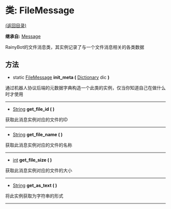 # 类: FileMessage  
[(返回目录)](README.md)  
  
**继承自:** [Message](Message.md)  
  
RainyBot的文件消息类，其实例记录了与一个文件消息相关的各类数据  
  
## 方法 
  
- static [FileMessage](FileMessage.md) **init_meta (** [Dictionary](https://docs.godotengine.org/en/latest/classes/class_dictionary.html) dic **)**  
  
通过机器人协议后端的元数据字典构造一个此类的实例，仅当你知道自己在做什么时才使用  
  
---  
  
- [String](https://docs.godotengine.org/en/latest/classes/class_string.html) **get_file_id ( )**  
  
获取此消息实例对应的文件的ID  
  
---  
  
- [String](https://docs.godotengine.org/en/latest/classes/class_string.html) **get_file_name ( )**  
  
获取此消息实例对应的文件的名称  
  
---  
  
- [int](https://docs.godotengine.org/en/latest/classes/class_int.html) **get_file_size ( )**  
  
获取此消息实例对应的文件的大小  
  
---  
  
- [String](https://docs.godotengine.org/en/latest/classes/class_string.html) **get_as_text ( )**  
  
将此实例获取为字符串的形式  
  
---  
  

